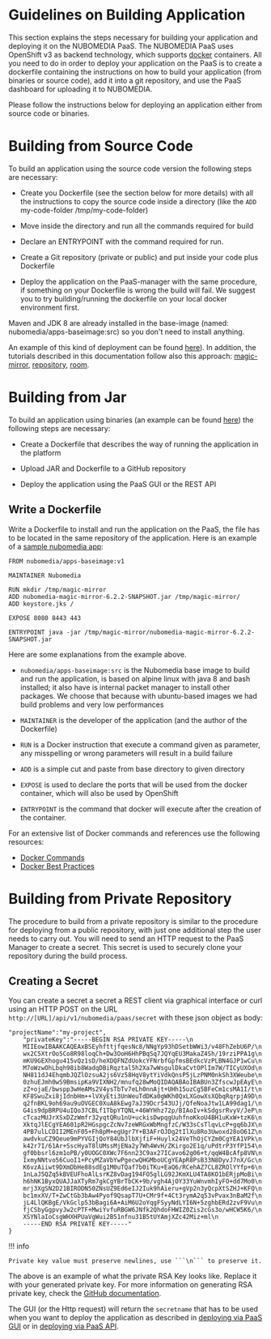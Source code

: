 # Guidelines on Building Application

This section explains the steps necessary for building your application and deploying it on the NUBOMEDIA PaaS. The NUBOMEDIA PaaS uses OpenShift v3 as backend technology, which supports [docker](https://www.docker.com/) containers. 
All you need to do in order to deploy your application on the PaaS is to create a dockerfile containing the instructions on how to build your application (from binaries or source code), add it into a git repository, and use the PaaS dashboard for uploading it to NUBOMEDIA.  

Please follow the instructions below for deploying an application either from source code or binaries. 

# Building from Source Code

To build an application using the source code version the following steps are necessary:

- Create you Dockerfile (see the section below for more details) with all the instructions to copy the source code inside a directory (like the ```ADD``` my-code-folder /tmp/my-code-folder)

- Move inside the directory and run all the commands required for build

- Declare an ENTRYPOINT with the command required for run.

- Create a Git repository (private or public) and put inside your code plus Dockerfile

- Deploy the application on the PaaS-manager with the same procedure, if something on your Dockerfile is wrong the build will fail. We suggest you to try building/running the dockerfile on your local docker environment first.

Maven and JDK 8 are already installed in the base-image (named: nubomedia/apps-baseimage:src) so you don't need to install anything.

An example of this kind of deployment can be found [here](https://github.com/fhg-fokus-nubomedia/nubomedia-source-build-example)). In addition, the tutorials described in this documentation follow also this approach: [magic-mirror](../tutorial/nubomedia-magic-mirror.md), [repository](../tutorial/nubomedia-repository.md), [room](../tutorial/nubomedia-room.md).

# Building from Jar

To build an application using binaries (an example can be found [here](https://github.com/fhg-fokus-nubomedia/nubomedia-magic-mirror-jar)) the following steps are necessary:

- Create a Dockerfile that describes the way of running the application in the platform

- Upload JAR and Dockerfile to a GitHub repository

- Deploy the application using the PaaS GUI or the REST API


## Write a Dockerfile

Write a Dockerfile to install and run the application on the PaaS, the file has to be located in the same repository of the application. Here is an example of a [sample nubomedia app](https://github.com/acheambe/nubomedia-app):

```
FROM nubomedia/apps-baseimage:v1

MAINTAINER Nubomedia

RUN mkdir /tmp/magic-mirror
ADD nubomedia-magic-mirror-6.2.2-SNAPSHOT.jar /tmp/magic-mirror/
ADD keystore.jks /

EXPOSE 8080 8443 443

ENTRYPOINT java -jar /tmp/magic-mirror/nubomedia-magic-mirror-6.2.2-SNAPSHOT.jar

```

Here are some explanations from the example above.

- ```nubomedia/apps-baseimage:src``` is the Nubomedia base image to build and run the application, is based on alpine linux with java 8 and bash installed; it also have is internal packet manager to install other packages. We choose that because with ubuntu-based images we had build problems and very low performances

- ```MAINTAINER``` is the developer of the application (and the author of the Dockerfile)

- ``` RUN ``` is a Docker instruction that execute a command given as parameter, any misspelling or wrong parameters will result in a build failure

- ```ADD``` is a simple cut and paste from base directory to given directory

- ```EXPOSE``` is used to declare the ports that will be used from the docker container, which will also be used by OpenShift

- ```ENTRYPOINT``` is the command that docker will execute after the creation of the container.

For an extensive list of Docker commands and references use the following resources:

- [Docker Commands](https://docs.docker.com/v1.8/reference/builder/)
- [Docker Best Practices](https://docs.docker.com/engine/articles/dockerfile_best-practices/)

# Building from Private Repository

The procedure to build from a private repository is similar to the procedure for deploying from a public repository, with just one additional step the user needs to carry out. You will need to send an HTTP request to the PaaS Manager to create a secret. This secret is used to securely clone your repository during the build process.

## Creating a Secret

You can create a secret a secret a REST client via graphical interface or curl using an HTTP POST on the URL  ```http://[URL]/api/v1/nubomedia/paas/secret``` with these json object as body:

```
"projectName":"my-project",
	"privateKey":"-----BEGIN RSA PRIVATE KEY-----\n
	MIIEowIBAAKCAQEAxBSEyhfttjfqesNc8/NNgYp93hDSetbWWi3/v48FhZebU6P/\n
	wx2C5XtrOo5Co8R98loqCh+Dw3OoH6HhPBqSq7JQYqEU3MakaZ4Sh/19rziPPA1g\n
	mKU9GEXhogu415vQz1sD/heXDQFNZdUokcYFNrbfGpfmsBEdkcVzPLBN4GJP1wCu\n
	M7oWzwOhLbqh98ib8WadqDBiRqztal5h2Xa7wWsgulDkaCvtOPlIm7W/TICyUXOd\n
	NH811dJ4EhqmbJQZlOzsuA2js6Vz58HqV8ytYiVdkQnsP5jLzPNM0nkSh3XWeube\n
	0zhuEJmh0wS9BmsipKa9VIXNH2/mnufq28wMoQIDAQABAoIBABUn3ZfscwJpEAyE\n
	zZ+ojaE/bwspp3wHeAMs2V4ysTbTv7eLh0nnAjt+UHh15uzCg5BFeCm1csMA1I/t\n
	KF8SwuZxi8jIdnbHm++lVXyEti3UnWeuTdDKa0gWKh0QxLXGowXsXQbqRqrpjA9D\n
	q2fnBKL9oh69au9uOVGEC0XuA8kEwg7aJ39Dcr543UJj/QfeNoaJtw1LA99dag1/\n
	G4is9dpBRPU4uIQo37CBLf1TbpYTQNL+46WYHhz72p/BIAoIv+kSdgsrRvyV/JeP\n
	cTcazMUJrXSxDZzWmfr32yqtQRu1nU+uckisDwpqgUuhfnoKkoU4BH1uKxW+tzK6\n
	XktqJlECgYEA601pR2HGspgcZcNv7zeWRGxWbMngfzC/W33sCsTlqvLcP+gq6bJX\n
	4PB7ulLCDII2MEnF05+Fh8pM+egUgr7Y+B3AFrOJDg2tIlXu8Ro3Uwoxd28oO61Z\n
	awdvkuCZ9Qeue9mPYVGIjQoY84UbJlbXjfiF+Huylx24VeThOjCYZm0CgYEA1VPk\n
	k42r7I/61Ar+SscHyaT8lUMssMjENa2y7Wh4WvH/ZKirgo2E1q/uPdtrP3YfP154\n
	gf0bbsrl6zm1oPB/y0UOGC0XWc7F6nn23C9ax27ICavo62g06+t/qqW4BcAfp8VN\n
	IxmyNNtvo56CuoI1+PcyMZaVbYwPgecwQHGMboUCgYEApR8PsB33N8DyvJ7nX/Gc\n
	K6vzAiiwt9DXmDbHe88sdEg1M0uTQaf7b0iTKu+EaQ6/RCehAZ7CL8ZROlYYfp+6\n
	1nLaJ5QZq5kBVEUFhoAlLsrKZ8vDag194FO5glLG92JKmXLU4TA8KO1bERjpMoBi\n
	h6hNK1ByxQUAJJaXTyRm7gkCgYBrTbCK+9b/vgh4AjOY33YuWnvmhIyFO+dd7Mo0\n
	mrj3XgSN2D21BIRODN50ZNsUZ9Ed6eIJ2Iuk9hAieru+gVp2n3yQcpXtSZHJ+KFQ\n
	bc1mxXV/T+ZwCtGb3bAw4Pyof9QsapT7U+CMr9f+4Ct3rymA2q53vPvax3nBaM2f\n
	jL4LlQKBgE/VkGclp53bBagi6A+AiM6U2oYqgFSyyNdLYI6N+5zghbERd2zvF9Vu\n
	fjCSbyGgpvyJw2cPTF+MwiYvfuRBGW6JNfk2QhdoFHWIZ0Zis2cGs3o/wHCW5K6/\n
	XSYNlaIoCsgWHXHPUaVgWui2B51nfnu31B5tUYAmjXZc42Miz+ml\n
	-----END RSA PRIVATE KEY-----"
}
```

!!! info

    Private key value must preserve newlines, use ```\n``` to preserve it.

The above is an example of what the private RSA Key looks like. Replace it with your generated private key. For more information on generating RSA private key, check the [GitHub documentation](https://help.github.com/articles/generating-a-new-ssh-key-and-adding-it-to-the-ssh-agent/).

The GUI (or the Http request) will return the ```secretname``` that has to be used when you want to deploy the application as described in [deploying via PaaS GUI](paas-gui.md) or in [deploying via PaaS API](paas-api.md).

